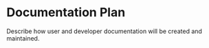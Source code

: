 # Documentation Plan

Describe how user and developer documentation will be created and maintained.
